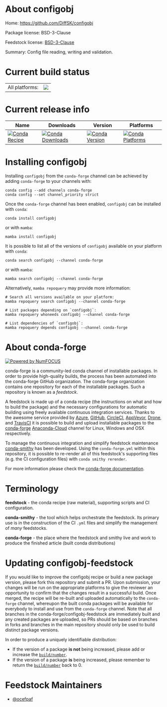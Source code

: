 About configobj
===============

Home: https://github.com/DiffSK/configobj

Package license: BSD-3-Clause

Feedstock license: [BSD-3-Clause](https://github.com/conda-forge/configobj-feedstock/blob/main/LICENSE.txt)

Summary: Config file reading, writing and validation.

Current build status
====================


<table><tr><td>All platforms:</td>
    <td>
      <a href="https://dev.azure.com/conda-forge/feedstock-builds/_build/latest?definitionId=5522&branchName=main">
        <img src="https://dev.azure.com/conda-forge/feedstock-builds/_apis/build/status/configobj-feedstock?branchName=main">
      </a>
    </td>
  </tr>
</table>

Current release info
====================

| Name | Downloads | Version | Platforms |
| --- | --- | --- | --- |
| [![Conda Recipe](https://img.shields.io/badge/recipe-configobj-green.svg)](https://anaconda.org/conda-forge/configobj) | [![Conda Downloads](https://img.shields.io/conda/dn/conda-forge/configobj.svg)](https://anaconda.org/conda-forge/configobj) | [![Conda Version](https://img.shields.io/conda/vn/conda-forge/configobj.svg)](https://anaconda.org/conda-forge/configobj) | [![Conda Platforms](https://img.shields.io/conda/pn/conda-forge/configobj.svg)](https://anaconda.org/conda-forge/configobj) |

Installing configobj
====================

Installing `configobj` from the `conda-forge` channel can be achieved by adding `conda-forge` to your channels with:

```
conda config --add channels conda-forge
conda config --set channel_priority strict
```

Once the `conda-forge` channel has been enabled, `configobj` can be installed with `conda`:

```
conda install configobj
```

or with `mamba`:

```
mamba install configobj
```

It is possible to list all of the versions of `configobj` available on your platform with `conda`:

```
conda search configobj --channel conda-forge
```

or with `mamba`:

```
mamba search configobj --channel conda-forge
```

Alternatively, `mamba repoquery` may provide more information:

```
# Search all versions available on your platform:
mamba repoquery search configobj --channel conda-forge

# List packages depending on `configobj`:
mamba repoquery whoneeds configobj --channel conda-forge

# List dependencies of `configobj`:
mamba repoquery depends configobj --channel conda-forge
```


About conda-forge
=================

[![Powered by
NumFOCUS](https://img.shields.io/badge/powered%20by-NumFOCUS-orange.svg?style=flat&colorA=E1523D&colorB=007D8A)](https://numfocus.org)

conda-forge is a community-led conda channel of installable packages.
In order to provide high-quality builds, the process has been automated into the
conda-forge GitHub organization. The conda-forge organization contains one repository
for each of the installable packages. Such a repository is known as a *feedstock*.

A feedstock is made up of a conda recipe (the instructions on what and how to build
the package) and the necessary configurations for automatic building using freely
available continuous integration services. Thanks to the awesome service provided by
[Azure](https://azure.microsoft.com/en-us/services/devops/), [GitHub](https://github.com/),
[CircleCI](https://circleci.com/), [AppVeyor](https://www.appveyor.com/),
[Drone](https://cloud.drone.io/welcome), and [TravisCI](https://travis-ci.com/)
it is possible to build and upload installable packages to the
[conda-forge](https://anaconda.org/conda-forge) [Anaconda-Cloud](https://anaconda.org/)
channel for Linux, Windows and OSX respectively.

To manage the continuous integration and simplify feedstock maintenance
[conda-smithy](https://github.com/conda-forge/conda-smithy) has been developed.
Using the ``conda-forge.yml`` within this repository, it is possible to re-render all of
this feedstock's supporting files (e.g. the CI configuration files) with ``conda smithy rerender``.

For more information please check the [conda-forge documentation](https://conda-forge.org/docs/).

Terminology
===========

**feedstock** - the conda recipe (raw material), supporting scripts and CI configuration.

**conda-smithy** - the tool which helps orchestrate the feedstock.
                   Its primary use is in the construction of the CI ``.yml`` files
                   and simplify the management of *many* feedstocks.

**conda-forge** - the place where the feedstock and smithy live and work to
                  produce the finished article (built conda distributions)


Updating configobj-feedstock
============================

If you would like to improve the configobj recipe or build a new
package version, please fork this repository and submit a PR. Upon submission,
your changes will be run on the appropriate platforms to give the reviewer an
opportunity to confirm that the changes result in a successful build. Once
merged, the recipe will be re-built and uploaded automatically to the
`conda-forge` channel, whereupon the built conda packages will be available for
everybody to install and use from the `conda-forge` channel.
Note that all branches in the conda-forge/configobj-feedstock are
immediately built and any created packages are uploaded, so PRs should be based
on branches in forks and branches in the main repository should only be used to
build distinct package versions.

In order to produce a uniquely identifiable distribution:
 * If the version of a package **is not** being increased, please add or increase
   the [``build/number``](https://docs.conda.io/projects/conda-build/en/latest/resources/define-metadata.html#build-number-and-string).
 * If the version of a package **is** being increased, please remember to return
   the [``build/number``](https://docs.conda.io/projects/conda-build/en/latest/resources/define-metadata.html#build-number-and-string)
   back to 0.

Feedstock Maintainers
=====================

* [@ocefpaf](https://github.com/ocefpaf/)

